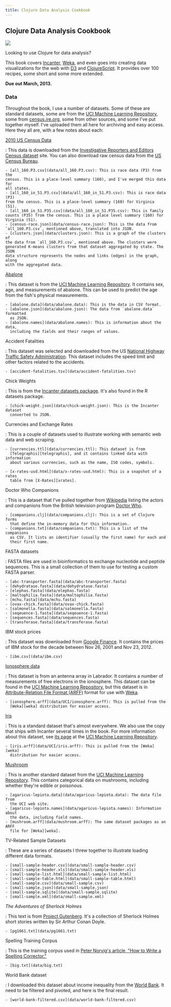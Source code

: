 ```yaml
---
title: Clojure Data Analysis Cookbook
---
```


## Clojure Data Analysis Cookbook

<img class='bookframe' src='http://dgdsbygo8mp3h.cloudfront.net/sites/default/files/imagecache/productview_larger/2643OS_mockupcover_cb.jpg'/>

Looking to use Clojure for data analysis?

This book covers [Incanter][incanter], [Weka][weka], and even goes into
creating data visualizations for the web with [D3][d3] and
[ClojureScript][cljs]. It provides over 100 recipes, some short and some more
extended.

**Due out March, 2013.**

### Data

Throughout the book, I use a number of datasets. Some of these are standard
datasets, some are from the [UCI Machine Learning Repository][uci], some from
[census.ire.org][ire], some from other sources, and some I've put together
myself. I've uploaded them all here for archiving and easy access. Here they
all are, with a few notes about each:

[2010 US Census Data][ire]

:   This data is downloaded from the [Investigative Reporters and Editors
    Census dataset][ire] site. You can also download raw census data from the
    [US Census Bureau][census].

    - [all_160.P3.csv](data/all_160.P3.csv): This is race data (P3) from the
    census. This is a place-level summary (160), and I've merged this data for
    all states.
    - [all_160_in_51.P3.csv](data/all_160_in_51.P3.csv): This is race data (P3)
    from the census. This is a place-level summary (160) for Virginia (51).
    - [all_160_in_51.P35.csv](data/all_160_in_51.P35.csv): This is family
    counts (P35) from the census. This is a place level summary (160) for
    Virginia (51).
    - [census-race.json](data/census-race.json): This is the data from
    `all_160.P3.csv`, mentioned above, translated into JSON.
    - [clusters.json](data/clusters.json): This is a graph of the clusters of
    the data from `all_160.P3.csv`, mentioned above. The clusters were
    generated K-means clusters from that dataset aggregated by state. The JSON
    data structure represents the nodes and links (edges) in the graph, along
    with the aggregated data.

[Abalone][abalone]

:   This dataset is from the [UCI Machine Learning Repository][uci]. It
    contains sex, age, and measurements of abalone. This can be used to
    predict the age from the fish's physical measurements.

    - [abalone.data](data/abalone.data): This is the data in CSV format.
    - [abalone.json](data/abalone.json): The data from `abalone.data` formatted
      as JSON.
    - [abalone.names](data/abalone.names): This is information about the data,
      including the fields and their ranges of values.

Accident Fatalities

:   This dataset was selected and downloaded from the US [National Highway
    Traffic Safety Administration][nhtsa]. This dataset includes the speed
    limit and other factors related to the accidents.

    - [accident-fatalities.tsv](data/accident-fatalities.tsv)

Chick Weights

:   This is from the [Incanter datasets package][datasets]. It's also found in
    the R datasets package.

    - [chick-weight.json](data/chick-weight.json): This is the Incanter dataset
      converted to JSON.

Currencies and Exchange Rates

:   This is a couple of datasets used to illustrate working with semantic web
    data and web scraping.

    - [currencies.ttl](data/currencies.ttl): This dataset is from
      [Telegraphis][telegraphis], and it contains linked data with information
      about various currencies, such as the name, ISO codes, symbols.

    - [x-rates-usd.html](data/x-rates-usd.html): This is a snapshot of a rates
      table from [X-Rates][xrates].

Doctor Who Companions

:   This is a dataset that I've pulled together from [Wikipedia][wikip] listing
    the actors and companions from the British television program [Doctor
    Who][drwho].

    - [companions.clj](data/companions.clj): This is a set of Clojure forms
      that define the in-memory data for this information.
    - [companions.txt](data/companions.txt): This is a list of the companions
      as CSV. It lists an identifier (usually the first name) for each and
      their first name.

FASTA datasets

:   FASTA files are used in bioinformatics to exchange nucleotide and peptide
    sequences. This is a small collection of them to use for testing a custom
    FASTA parser.

    - [abc-transporter.fasta](data/abc-transporter.fasta)
    - [dehydratase.fasta](data/dehydratase.fasta)
    - [elephas.fasta](data/elephas.fasta)
    - [maltophilia.fasta](data/maltophilia.fasta)
    - [mchu.fasta](data/mchu.fasta)
    - [ovax-chick.fasta](data/ovax-chick.fasta)
    - [salmonella.fasta](data/salmonella.fasta)
    - [seqeuence-1.fasta](data/seqeuence-1.fasta)
    - [sequences.fasta](data/sequences.fasta)
    - [transferase.fasta](data/transferase.fasta)

IBM stock prices

:   This dataset was downloaded from [Google Finance][gfinance]. It contains
    the prices of IBM stock for the decade between <time>Nov 26, 2001</time>
    and <time>Nov 23, 2012</time>.

    - [ibm.csv](data/ibm.csv)

[Ionosphere data][ionosphere]

:   This dataset is from an antenna array in Labrador. It contains a number of
    measurements of free electrons in the ionosphere. This dataset can be
    found in the [UCI Machine Learning Repository][uci], but this dataset is
    in [Attribute-Relation File Format (ARFF)][arff] format for use with
    [Weka][weka].

    - [ionosphere.arff](data/UCI/ionosphere.arff): This is pulled from the
      [Weka][weka] distribution for easier access.

[Iris][iris]

:   This is a standard dataset that's almost everywhere. We also use the copy
    that ships with Incanter several times in the book. For more information
    about this dataset, see [its page][iris] at the [UCI Machine Learning
    Repository][uci].

    - [iris.arff](data/UCI/iris.arff): This is pulled from the [Weka][weka]
      distribution for easier access.

[Mushroom][mushroom]

:   This is another standard dataset from the [UCI Machine Learning
    Repository][uci]. This contains categorical data on mushrooms, including
    whether they're edible or poisonous.

    - [agaricus-lepiota.data](data/agaricus-lepiota.data): The data file from
      the UCI web site.
    - [agaricus-lepiota.names](data/agaricus-lepiota.names): Information about
      the data, including field names.
    - [mushroom.arff](data/mushroom.arff): The same dataset packages as an ARFF
      file for [Weka][weka].

TV-Related Sample Datasets

:   These are a series of datasets I threw together to illustrate loading
    different data formats.

    - [small-sample-header.csv](data/small-sample-header.csv)
    - [small-sample-header.xls](data/small-sample-header.xls)
    - [small-sample-list.html](data/small-sample-list.html)
    - [small-sample-table.html](data/small-sample-table.html)
    - [small-sample.csv](data/small-sample.csv)
    - [small-sample.json](data/small-sample.json)
    - [small-sample.sqlite](data/small-sample.sqlite)
    - [small-sample.xml](data/small-sample.xml)

*The Adventures of Sherlock Holmes*

:   This text is from [Project Gutenberg][gutenberg]. It's a collection of
    Sherlock Holmes short stories written by Sir Arthur Conan Doyle.

    - [pg1661.txt](data/pg1661.txt)

Spelling Training Corpus

:   This is the training corpus used in [Peter Norvig's article, "How to Write
    a Spelling Corrector."][norvig]

    - [big.txt](data/big.txt)

World Bank dataset

:   I downloaded this dataset about income inequality from the [World
    Bank][worldbank]. It need to be filtered and pivoted, and here is the final
    result.

    - [world-bank-filtered.csv](data/world-bank-filtered.csv)

<div class='bottom'></div>

[packt]: http://www.packtpub.com/
[packtclj]: http://www.packtpub.com/clojure-data-analysis-cookbook/book
[amazon]: http://www.amazon.com/gp/product/B00BECVV9C/ref=as_li_ss_tl?ie=UTF8&camp=1789&creative=390957&creativeASIN=B00BECVV9C&linkCode=as2&tag=httpwwwericro-20

[incanter]: http://incanter.org/
[d3]: http://d3js.org/
[cljs]: https://github.com/clojure/clojurescript

[weka]: http://www.cs.waikato.ac.nz/ml/weka/
[arff]: http://www.cs.waikato.ac.nz/ml/weka/arff.html
[datasets]: http://liebke.github.com/incanter/datasets-api.html

[uci]: http://archive.ics.uci.edu/ml/datasets.html
[abalone]: http://archive.ics.uci.edu/ml/datasets/Abalone
[ionosphere]: http://archive.ics.uci.edu/ml/datasets/Ionosphere
[iris]: http://archive.ics.uci.edu/ml/datasets/Iris
[mushroom]: http://archive.ics.uci.edu/ml/datasets/Mushroom

[ire]: http://census.ire.org/
[census]: http://www.census.gov/

[nhtsa]: http://www-fars.nhtsa.dot.gov/QueryTool/QuerySection/selectyear.aspx

[telegraphis]: http://telegraphis.net/data/currencies/currencies.ttl
[xrates]: http://www.x-rates.com/

[wikip]: http://en.wikipedia.org/wiki/Doctor_Who_companions
[drwho]: http://www.bbc.co.uk/programmes/b006q2x0

[fasta]: http://blast.ncbi.nlm.nih.gov/blastcgihelp.shtml

[gfinance]: https://www.google.com/finance

[gutenberg]: http://www.gutenberg.org/
[holmes]: http://www.gutenberg.org/ebooks/1661

[norvig]: http://norvig.com/spell-correct.html

[worldbank]: http://data.worldbank.org/

